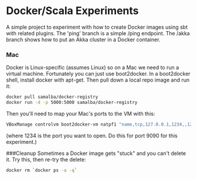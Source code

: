 # Docker/Scala Experiments

A simple project to experiment with how to create Docker images using sbt with related plugins. The 'ping' branch is a simple /ping endpoint.  The /akka branch shows how to put an Akka cluster in a Docker container.

### Mac
Docker is Linux-specific (assumes Linux) so on a Mac we need to run a virtual machine.  Fortunately you can just use boot2docker.  In a boot2docker shell, install docker with apt-get.  Then pull down a local repo image and run it:

```sh
docker pull samalba/docker-registry
docker run -d -p 5000:5000 samalba/docker-registry
```

Then you'll need to map your Mac's ports to the VM with this:

```sh
VBoxManage controlvm boot2docker-vm natpf1 "name,tcp,127.0.0.1,1234,,1234"
```
(where 1234 is the port you want to open.  Do this for port 9090 for this experiment.)

###Cleanup
Sometimes a Docker image gets "stuck" and you can't delete it.  Try this, then re-try the delete:

```sh
docker rm `docker ps -a -q`
```
